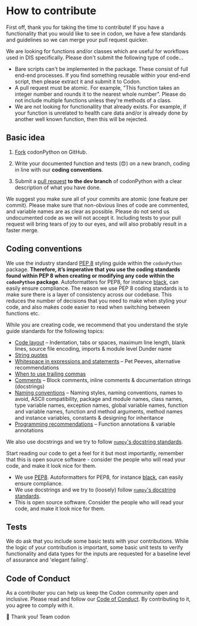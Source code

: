 # How to contribute

First off, thank you for taking the time to contribute! If you have a functionality that you would like to see in codon, we have a few standards and guidelines so we can merge your pull request quicker.

We are looking for functions and/or classes which are useful for workflows used in DIS specifically. Please don't submit the following type of code...
* Bare scripts can't be implemented in the package. These consist of full end-end processes. If you find something reusable within your end-end script, then please extract it and submit it to Codon.
* A pull request must be atomic. For example, "This function takes an integer number and rounds it to the nearest whole number". Please do not include multiple functions unless they're methods of a class.
* We are not looking for functionallity that already exists. For example, if your function is unrelated to health care data and/or is already done by another well known function, then this will be rejected.

## Basic idea

1. [Fork](https://help.github.com/en/articles/fork-a-repo) codonPython on GitHub.

2. Write your documented function and tests (:heart_eyes:) on a new branch, coding in line with our **coding conventions**.

3. Submit a [pull request](https://help.github.com/en/articles/creating-a-pull-request) **to the dev branch** of codonPython with a clear description of what you have done.

We suggest you make sure all of your commits are atomic (one feature per commit). Please make sure that non-obvious lines of code are commented, and variable names are as clear as possible. Please do not send us undocumented code as we will not accept it. Including tests to your pull request will bring tears of joy to our eyes, and will also probably result in a faster merge.

## Coding conventions

We use the industry standard [PEP 8](https://www.python.org/dev/peps/pep-0008/) styling guide within the `codonPython` package. **Therefore, it’s imperative that you use the coding standards found within PEP 8 when creating or modifying any code within the `codonPython` package**. Autoformatters for PEP8, for instance [black](https://black.readthedocs.io/en/stable/), can easily ensure compliance. The reason we use PEP 8 coding standards is to make sure there is a layer of consistency across our codebase. This reduces the number of decisions that you need to make when styling your code, and also makes code easier to read when switching between functions etc.

While you are creating code, we recommend that you understand the style guide standards for the following topics:

* [Code layout](https://www.python.org/dev/peps/pep-0008/#code-lay-out) – Indentation, tabs or spaces, maximum line length, blank lines, source file encoding, imports & module level Dunder name
* [String quotes](https://www.python.org/dev/peps/pep-0008/#string-quotes)
* [Whitespace in expressions and statements](https://www.python.org/dev/peps/pep-0008/#whitespace-in-expressions-and-statements) – Pet Peeves, alternative recommendations
* [When to use trailing commas](https://www.python.org/dev/peps/pep-0008/#when-to-use-trailing-commas)
* [Comments](https://www.python.org/dev/peps/pep-0008/#comments) – Block comments, inline comments & documentation strings (docstrings)
* [Naming conventions](https://www.python.org/dev/peps/pep-0008/#naming-conventions) – Naming styles, naming conventions, names to avoid, ASCII compatibility, package and module names, class names, type variable names, exception names, global variable names, function and variable names, function and method arguments, method names and instance variables, constants & designing for inheritance
* [Programming recommendations](https://www.python.org/dev/peps/pep-0008/#programming-recommendations) – Function annotations & variable annotations

We also use docstrings and we try to follow [`numpy`'s docstring standards](https://numpydoc.readthedocs.io/en/latest/format.html#docstring-standard).

Start reading our code to get a feel for it but most importantly, remember that this is open source software - consider the people who will read your code, and make it look nice for them.

* We use [PEP8](https://www.python.org/dev/peps/pep-0008/). Autoformatters for PEP8, for instance [black](https://black.readthedocs.io/en/stable/), can easily ensure compliance.
* We use docstrings and we try to (loosely) follow [`numpy`'s docstring standards](https://numpydoc.readthedocs.io/en/latest/format.html#docstring-standard).
* This is open source software. Consider the people who will read your code, and make it look nice for them.

## Tests

We do ask that you include some basic tests with your contributions. While the logic of your contribution is important, some basic unit tests to verify functionality and data types for the inputs are requested for a baseline level of assurance and 'elegant failing'.

## Code of Conduct

As a contributer you can help us keep the Codon community open and inclusive. Please read and follow our [Code of Conduct](https://github.com/codonlibrary/code-of-conduct/tree/master). By contributing to it, you agree to comply with it.

:clinking_glasses: Thank you!
Team codon

